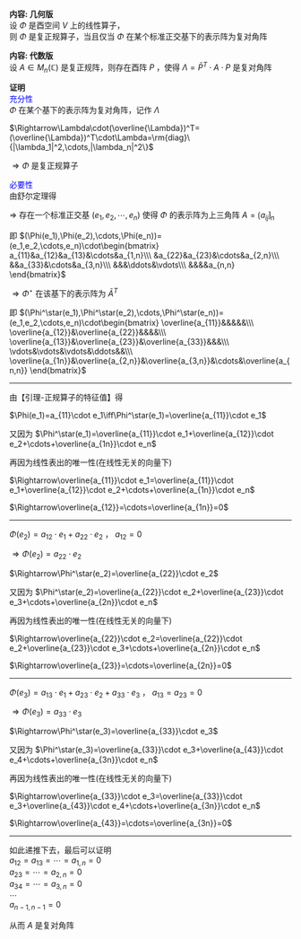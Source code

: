 **内容: 几何版**  
设 $\Phi$ 是酉空间 $V$ 上的线性算子，  
则 $\Phi$ 是复正规算子，当且仅当 $\Phi$ 在某个标准正交基下的表示阵为复对角阵  
  
**内容: 代数版**  
设 $A\in M_n(\mathbb{C})$ 是复正规阵，则存在酉阵 $P$ ，使得 $\Lambda=\bar P^T\cdot A\cdot P$ 是复对角阵  
  
**证明**  
<font color=blue>充分性</font>  
$\Phi$ 在某个基下的表示阵为复对角阵，记作 $\Lambda$  
  
$\Rightarrow\Lambda\cdot(\overline{\Lambda})^T=(\overline{\Lambda})^T\cdot\Lambda=\rm{diag}\{|\lambda_1|^2,\cdots,|\lambda_n|^2\}$  
  
$\Rightarrow\Phi$ 是复正规算子  
  
<font color=blue>必要性</font>  
由舒尔定理得  
  
$\Rightarrow$ 存在一个标准正交基 $(e_1,e_2,\cdots,e_n)$ 使得 $\Phi$ 的表示阵为上三角阵 $A=\lgroup a_{ij}\rgroup_{n}$  
  
即 $(\Phi(e_1),\Phi(e_2),\cdots,\Phi(e_n))=(e_1,e_2,\cdots,e_n)\cdot\begin{bmatrix}  
a_{11}&a_{12}&a_{13}&\cdots&a_{1,n}\\\ &a_{22}&a_{23}&\cdots&a_{2,n}\\\ &&a_{33}&\cdots&a_{3,n}\\\ &&&\ddots&\vdots\\\ &&&&a_{n,n}  
\end{bmatrix}$  
  
$\Rightarrow\Phi^\star$ 在该基下的表示阵为 $\bar A^T$  
  
即 $(\Phi^\star(e_1),\Phi^\star(e_2),\cdots,\Phi^\star(e_n))=(e_1,e_2,\cdots,e_n)\cdot\begin{bmatrix}  
\overline{a_{11}}&&&&&\\\ \overline{a_{12}}&\overline{a_{22}}&&&&\\\ \overline{a_{13}}&\overline{a_{23}}&\overline{a_{33}}&&&\\\ \vdots&\vdots&\vdots&\ddots&&\\\ \overline{a_{1n}}&\overline{a_{2,n}}&\overline{a_{3,n}}&\cdots&\overline{a_{n,n}}  
\end{bmatrix}$  
  
---  
  
由【引理-正规算子的特征值】得  
  
$\Phi(e_1)=a_{11}\cdot e_1\iff\Phi^\star(e_1)=\overline{a_{11}}\cdot e_1$  
  
又因为 $\Phi^\star(e_1)=\overline{a_{11}}\cdot e_1+\overline{a_{12}}\cdot e_2+\cdots+\overline{a_{1n}}\cdot e_n$  
  
再因为线性表出的唯一性(在线性无关的向量下)  
  
$\Rightarrow\overline{a_{11}}\cdot e_1=\overline{a_{11}}\cdot e_1+\overline{a_{12}}\cdot e_2+\cdots+\overline{a_{1n}}\cdot e_n$  
  
$\Rightarrow\overline{a_{12}}=\cdots=\overline{a_{1n}}=0$  
  
---  
  
$\Phi(e_2)=a_{12}\cdot e_1+a_{22}\cdot e_2$ ， $a_{12}=0$  
  
$\Rightarrow\Phi(e_2)=a_{22}\cdot e_2$  
  
$\Rightarrow\Phi^\star(e_2)=\overline{a_{22}}\cdot e_2$  
  
又因为 $\Phi^\star(e_2)=\overline{a_{22}}\cdot e_2+\overline{a_{23}}\cdot e_3+\cdots+\overline{a_{2n}}\cdot e_n$  
  
再因为线性表出的唯一性(在线性无关的向量下)  
  
$\Rightarrow\overline{a_{22}}\cdot e_2=\overline{a_{22}}\cdot e_2+\overline{a_{23}}\cdot e_3+\cdots+\overline{a_{2n}}\cdot e_n$  
  
$\Rightarrow\overline{a_{23}}=\cdots=\overline{a_{2n}}=0$  
  
---  
  
$\Phi(e_3)=a_{13}\cdot e_1+a_{23}\cdot e_2+a_{33}\cdot e_3$ ， $a_{13}=a_{23}=0$  
  
$\Rightarrow\Phi(e_3)=a_{33}\cdot e_3$  
  
$\Rightarrow\Phi^\star(e_3)=\overline{a_{33}}\cdot e_3$  
  
又因为 $\Phi^\star(e_3)=\overline{a_{33}}\cdot e_3+\overline{a_{43}}\cdot e_4+\cdots+\overline{a_{3n}}\cdot e_n$  
  
再因为线性表出的唯一性(在线性无关的向量下)  
  
$\Rightarrow\overline{a_{33}}\cdot e_3=\overline{a_{33}}\cdot e_3+\overline{a_{43}}\cdot e_4+\cdots+\overline{a_{3n}}\cdot e_n$  
  
$\Rightarrow\overline{a_{43}}=\cdots=\overline{a_{3n}}=0$  
  
---  
  
如此递推下去，最后可以证明  
$a_{12}=a_{13}=\cdots=a_{1,n}=0$  
$a_{23}=\cdots=a_{2,n}=0$  
$a_{34}=\cdots=a_{3,n}=0$  
$\cdots$  
$a_{n-1,n-1}=0$  
  
从而 $A$ 是复对角阵  
